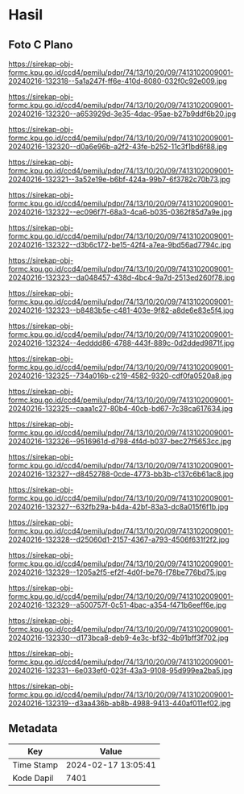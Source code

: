 # Hasil

## Foto C Plano

https://sirekap-obj-formc.kpu.go.id/ccd4/pemilu/pdpr/74/13/10/20/09/7413102009001-20240216-132318--5a1a247f-ff6e-410d-8080-032f0c92e009.jpg

https://sirekap-obj-formc.kpu.go.id/ccd4/pemilu/pdpr/74/13/10/20/09/7413102009001-20240216-132320--a653929d-3e35-4dac-95ae-b27b9ddf6b20.jpg

https://sirekap-obj-formc.kpu.go.id/ccd4/pemilu/pdpr/74/13/10/20/09/7413102009001-20240216-132320--d0a6e96b-a2f2-43fe-b252-11c3f1bd6f88.jpg

https://sirekap-obj-formc.kpu.go.id/ccd4/pemilu/pdpr/74/13/10/20/09/7413102009001-20240216-132321--3a52e19e-b6bf-424a-99b7-6f3782c70b73.jpg

https://sirekap-obj-formc.kpu.go.id/ccd4/pemilu/pdpr/74/13/10/20/09/7413102009001-20240216-132322--ec096f7f-68a3-4ca6-b035-0362f85d7a9e.jpg

https://sirekap-obj-formc.kpu.go.id/ccd4/pemilu/pdpr/74/13/10/20/09/7413102009001-20240216-132322--d3b6c172-be15-42f4-a7ea-9bd56ad7794c.jpg

https://sirekap-obj-formc.kpu.go.id/ccd4/pemilu/pdpr/74/13/10/20/09/7413102009001-20240216-132323--da048457-438d-4bc4-9a7d-2513ed260f78.jpg

https://sirekap-obj-formc.kpu.go.id/ccd4/pemilu/pdpr/74/13/10/20/09/7413102009001-20240216-132323--b8483b5e-c481-403e-9f82-a8de6e83e5f4.jpg

https://sirekap-obj-formc.kpu.go.id/ccd4/pemilu/pdpr/74/13/10/20/09/7413102009001-20240216-132324--4edddd86-4788-443f-889c-0d2dded9871f.jpg

https://sirekap-obj-formc.kpu.go.id/ccd4/pemilu/pdpr/74/13/10/20/09/7413102009001-20240216-132325--734a016b-c219-4582-9320-cdf0fa0520a8.jpg

https://sirekap-obj-formc.kpu.go.id/ccd4/pemilu/pdpr/74/13/10/20/09/7413102009001-20240216-132325--caaa1c27-80b4-40cb-bd67-7c38ca617634.jpg

https://sirekap-obj-formc.kpu.go.id/ccd4/pemilu/pdpr/74/13/10/20/09/7413102009001-20240216-132326--9516961d-d798-4f4d-b037-bec27f5653cc.jpg

https://sirekap-obj-formc.kpu.go.id/ccd4/pemilu/pdpr/74/13/10/20/09/7413102009001-20240216-132327--d8452788-0cde-4773-bb3b-c137c6b61ac8.jpg

https://sirekap-obj-formc.kpu.go.id/ccd4/pemilu/pdpr/74/13/10/20/09/7413102009001-20240216-132327--632fb29a-b4da-42bf-83a3-dc8a015f6f1b.jpg

https://sirekap-obj-formc.kpu.go.id/ccd4/pemilu/pdpr/74/13/10/20/09/7413102009001-20240216-132328--d25060d1-2157-4367-a793-4506f631f2f2.jpg

https://sirekap-obj-formc.kpu.go.id/ccd4/pemilu/pdpr/74/13/10/20/09/7413102009001-20240216-132329--1205a2f5-ef2f-4d0f-be76-f78be776bd75.jpg

https://sirekap-obj-formc.kpu.go.id/ccd4/pemilu/pdpr/74/13/10/20/09/7413102009001-20240216-132329--a500757f-0c51-4bac-a354-f471b6eeff6e.jpg

https://sirekap-obj-formc.kpu.go.id/ccd4/pemilu/pdpr/74/13/10/20/09/7413102009001-20240216-132330--d173bca8-deb9-4e3c-bf32-4b91bff3f702.jpg

https://sirekap-obj-formc.kpu.go.id/ccd4/pemilu/pdpr/74/13/10/20/09/7413102009001-20240216-132331--6e033ef0-023f-43a3-9108-95d999ea2ba5.jpg

https://sirekap-obj-formc.kpu.go.id/ccd4/pemilu/pdpr/74/13/10/20/09/7413102009001-20240216-132319--d3aa436b-ab8b-4988-9413-440af011ef02.jpg


## Metadata

| Key        | Value               |
| ---------- | ------------------- |
| Time Stamp | 2024-02-17 13:05:41 |
| Kode Dapil | 7401                |



